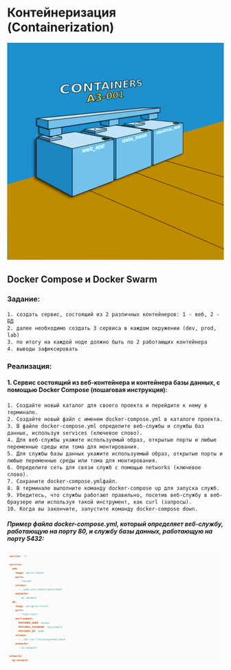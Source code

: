 # Контейнеризация (Containerization)
   
![](source/container.png)

## Docker Compose и Docker Swarm

### Задание:

    1. создать сервис, состоящий из 2 различных контейнеров: 1 - веб, 2 - БД
    2. далее необходимо создать 3 сервиса в каждом окружении (dev, prod, lab)
    3. по итогу на каждой ноде должно быть по 2 работающих контейнера
    4. выводы зафиксировать

### Реализация:

#### 1. Сервис состоящий из веб-контейнера и контейнера базы данных, с помощью Docker Compose (пошаговая инструкция):


    1. Создайте новый каталог для своего проекта и перейдите к нему в терминале.
    2. Создайте новый файл с именем docker-compose.yml в каталоге проекта.
    3. В файле docker-compose.yml определите веб-службы и службы баз данных, используя services (ключевое слово).
    4. Для веб-службы укажите используемый образ, открытые порты и любые переменные среды или тома для монтирования.
    5. Для службы базы данных укажите используемый образ, открытые порты и любые переменные среды или тома для монтирования.
    6. Определите сеть для связи служб с помощью networks (ключевое слово).
    7. Сохраните docker-compose.ymlфайл.
    8. В терминале выполните команду docker-compose up для запуска служб.
    9. Убедитесь, что службы работают правильно, посетив веб-службу в веб-браузере или используя такой инструмент, как curl (запросы).
    10. Когда вы закончите, запустите команду docker-compose down.

##### Пример файла docker-compose.yml, который определяет веб-службу, работающую на порту 80, и службу базы данных, работающую на порту 5432:

![](source/yml_file.png)
